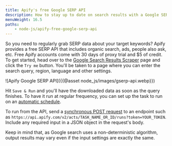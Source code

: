 ```yaml
---
title: Apify's free Google SERP API
description: How to stay up to date on search results with a Google SERP API
menuWeight: 16.5
paths:
    - node-js/apify-free-google-serp-api
---
```


So you need to regularly grab SERP data about your target keywords? Apify provides a free SERP API that includes organic search, ads, people also ask, etc. Free Apify accounts come with 30 days of proxy trial and $5 of credit. To get started, head over to the [Google Search Results Scraper](https://apify.com/apify/google-search-scraper) page and click the `Try me` button. You'll be taken to a page where you can enter the search query, region, language and other settings.

![Apify Google SERP API]({{@asset node_js/images/gserp-api.webp}})


Hit `Save & Run` and you'll have the downloaded data as soon as the query finishes. To have it run at regular frequency, you can set up the task to run on an [automatic schedule](https://docs.apify.com/schedules#setting-up-a-new-schedule).

To run from the API, send a [synchronous POST request](<https://docs.apify.com/api/v2#/reference/actor-tasks/run-task-synchronously-and-get-dataset-items/run-task-synchronously-and-get-dataset-items-(post)>) to an endpoint such as `https://api.apify.com/v2/acts/TASK_NAME_OR_ID/runs?token=YOUR_TOKEN`. Include any required input in a JSON object in the request's body.

Keep in mind that, as Google search uses a non-deterministic algorithm, output results may vary even if the input settings are exactly the same.
